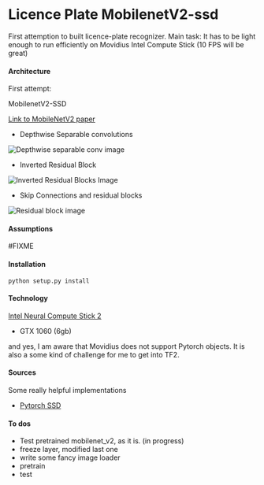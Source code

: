 # Licence Plate MobilenetV2-ssd 

First attemption to built licence-plate recognizer. 
Main task: It has to be light enough to run efficiently on Movidius Intel Compute Stick  (10 FPS will be great)


#### Architecture

First attempt:

MobilenetV2-SSD 

[Link to MobileNetV2 paper](https://arxiv.org/pdf/1801.04381.pdf)


- Depthwise Separable convolutions

![Depthwise separable conv image](https://miro.medium.com/max/863/1*VvBTMkVRus6bWOqrK1SlLQ.png)



- Inverted Residual Block 

![Inverted Residual Blocks Image](https://miro.medium.com/max/592/1*5Jdh_PDTXp0uhF8c79TEsQ.png)


- Skip Connections  and residual blocks 

![Residual block image](https://kharshit.github.io/img/resnet_block.png)




#### Assumptions

#FIXME

#### Installation

```
python setup.py install 
```

#### Technology

[Intel Neural Compute Stick 2](https://software.intel.com/en-us/neural-compute-stick)

- GTX 1060 (6gb)


and yes, I am aware that Movidius does not support Pytorch objects. It is also a  some kind of challenge for me to get into TF2.

#### Sources 

Some really helpful implementations 

- [Pytorch SSD](https://github.com/qfgaohao/pytorch-ssd)


#### To dos

- Test pretrained mobilenet_v2, as it is. (in progress)
- freeze layer, modified last one 
- write some fancy image loader
- pretrain 
- test


